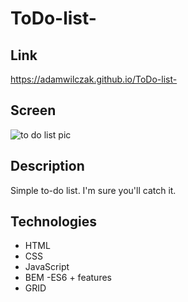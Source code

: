 # ToDo-list-
## Link
 https://adamwilczak.github.io/ToDo-list-
## Screen
![to do list pic](https://adamwilczak.github.io/ToDo-list-/pic/forRedme.PNG)
## Description
Simple to-do list. I'm sure you'll catch it.
## Technologies
 - HTML
 - CSS
 - JavaScript
 - BEM
  -ES6 + features
 - GRID
